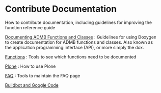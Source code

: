 #  Contribute Documentation

How to contribute documentation, including guidelines for improving the function reference guide

[Documenting ADMB Functions and Classes][1]
:  Guidelines for using Doxygen to create documentation for ADMB functions and classes. Also known as the application programming interface (API), or more simply the dox.

[Functions][2]
:  Tools to see which functions need to be documented

[Plone][3]
:  How to use Plone

[FAQ][4]
:  Tools to maintain the FAQ page

[Buildbot and Google Code][5]



[1]: contribute-documentation/documenting-admb-code.md
[2]: contribute-documentation/functions.md
[3]: contribute-documentation/plone.md
[4]: contribute-documentation/faq.md
[5]: contribute-documentation/buildbot-google.md
